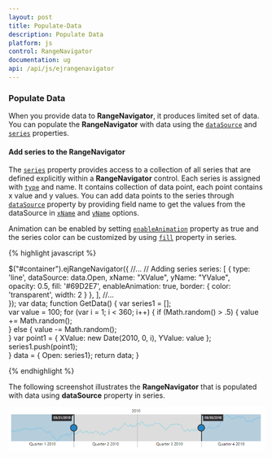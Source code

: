 ```yaml
---
layout: post
title: Populate-Data
description: Populate Data
platform: js
control: RangeNavigator
documentation: ug
api: /api/js/ejrangenavigator
---
```


### Populate Data

When you provide data to **RangeNavigator**, it produces limited set of data. You can populate the **RangeNavigator** with data using the [`dataSource`](../api/js/ejrangenavigator#members:datasource) and [`series`](../api/js/ejrangenavigator#members:series) properties.

#### Add series to the RangeNavigator

The [`series`](../api/js/ejrangenavigator#members:series) property provides access to a collection of all series that are defined explicitly within a **RangeNavigator** control. Each series is assigned with [`type`](../api/js/ejrangenavigator#members:type) and name. It contains collection of data point, each point contains x value and y values. You can add data points to the series through [`dataSource`](../api/js/ejrangenavigator#members:datasource) property by providing field name to get the values from the dataSource in [`xName`](../api/js/ejrangenavigator#members:xname) and [`yName`](../api/js/ejrangenavigator#members:yname) options.

Animation can be enabled by setting [`enableAnimation`](../api/js/ejrangenavigator#members:enableAnimation) property as true and the series color can be customized by using [`fill`](../api/js/ejrangenavigator#members:fill) property in series. 

{% highlight javascript %}


$("#container").ejRangeNavigator({
   //...
    // Adding series
     series: [
                {
                  type: 'line',
                  dataSource: data.Open, xName: "XValue", yName: "YValue",                     
                  opacity: 0.5, fill: '#69D2E7',
                  enableAnimation: true,
                  border: { color: 'transparent', width: 2 }
                },
             ],
    //...	
  });
  var data;
        function GetData() {
            var series1 = [];       
            var value = 100;
            for (var i = 1; i < 360; i++) {
                if (Math.random() > .5) {
                    value += Math.random();                 
                } else {
                    value -= Math.random();           
                }
                var point1 = { XValue: new Date(2010, 0, i), YValue: value };               
                series1.push(point1);             
            }
            data = { Open: series1};
            return data;
        }


{% endhighlight %}


The following screenshot illustrates the **RangeNavigator** that is populated with data using **dataSource** property in series.

![](/js/RangeNavigator/Populate-Data_images/Populate-Data_img1.png) 
